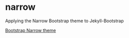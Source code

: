 narrow
======

Applying the Narrow Bootstrap theme to Jekyll-Bootstrap

[Bootstrap Narrow theme](http://getbootstrap.com/2.3.2/examples/marketing-narrow.html)
